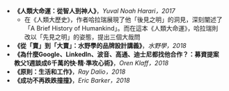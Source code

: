 - **《人類大命運：從智人到神人》**，_Yuval Noah Harari，2017_
  - 在《人類大歷史》，作者哈拉瑞展現了他「後見之明」的洞見，深刻闡述了「A Brief History of Humankind」。而在這本《人類大命運》，哈拉瑞則改以「先見之明」的姿態，提出三個大哉問
- **《從「賣」到「大賣」：水野學的品牌設計講義》**，_水野學，2018_
- **《為什麼Google、LinkedIn、波音、高通、迪士尼都找他合作？：募資提案教父1週談成6千萬的快‧精‧準攻心術》**，_Oren Klaff，2018_
- **《原則：生活和工作》**，_Ray Dalio，2018_
- **《成功不再跌跌撞撞》**，_Eric Barker，2018_